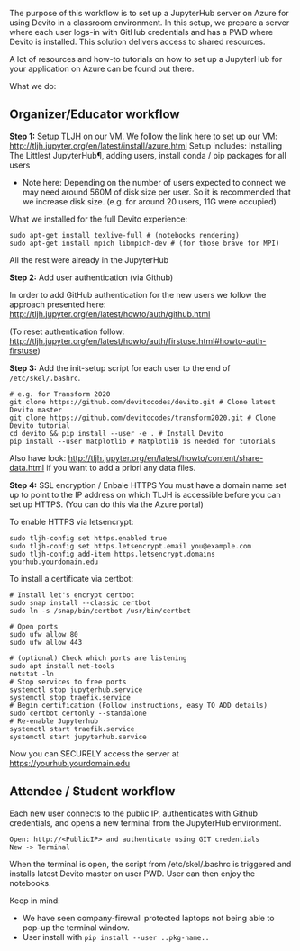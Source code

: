 The purpose of this workflow is to set up a JupyterHub server on Azure for using Devito in a classroom environment.
In this setup, we prepare a server where each user logs-in with GitHub credentials and has a PWD where Devito is installed. This solution delivers access to shared resources.

A lot of resources and how-to tutorials on how to set up a JupyterHub for your application on Azure can be found out there.

What we do:

## Organizer/Educator workflow

**Step 1:** Setup TLJH on our VM.
We follow the link here to set up our VM:
http://tljh.jupyter.org/en/latest/install/azure.html
Setup includes: Installing The Littlest JupyterHub¶, adding users, install conda / pip packages for all users

- Note here: Depending on the number of users expected to connect we may need around 560M of disk size per user. So it is recommended that we increase disk size. (e.g. for around 20 users, 11G were occupied)

What we installed for the full Devito experience:
```
sudo apt-get install texlive-full # (notebooks rendering)
sudo apt-get install mpich libmpich-dev # (for those brave for MPI)
```
All the rest were already in the JupyterHub


**Step 2:** Add user authentication (via Github)

In order to add GitHub authentication for the new users we follow the approach presented here:
http://tljh.jupyter.org/en/latest/howto/auth/github.html

(To reset authentication follow: http://tljh.jupyter.org/en/latest/howto/auth/firstuse.html#howto-auth-firstuse)

**Step 3:** Add the init-setup script for each user to the end of `/etc/skel/.bashrc`. 

```
# e.g. for Transform 2020
git clone https://github.com/devitocodes/devito.git # Clone latest Devito master
git clone https://github.com/devitocodes/transform2020.git # Clone Devito tutorial
cd devito && pip install --user -e . # Install Devito
pip install --user matplotlib # Matplotlib is needed for tutorials
```

Also have look: http://tljh.jupyter.org/en/latest/howto/content/share-data.html if you want to add
a priori any data files.

**Step 4:** SSL encryption / Enbale HTTPS
You must have a domain name set up to point to the IP address on which TLJH is accessible before you can set up HTTPS. (You can do this via the Azure portal)

To enable HTTPS via letsencrypt:
```
sudo tljh-config set https.enabled true
sudo tljh-config set https.letsencrypt.email you@example.com
sudo tljh-config add-item https.letsencrypt.domains yourhub.yourdomain.edu
```
To install a certificate via certbot:
```
# Install let's encrypt certbot
sudo snap install --classic certbot
sudo ln -s /snap/bin/certbot /usr/bin/certbot

# Open ports
sudo ufw allow 80
sudo ufw allow 443

# (optional) Check which ports are listening
sudo apt install net-tools
netstat -ln
# Stop services to free ports
systemctl stop jupyterhub.service
systemctl stop traefik.service
# Begin certification (Follow instructions, easy TO ADD details)
sudo certbot certonly --standalone
# Re-enable Jupyterhub
systemctl start traefik.service
systemctl start jupyterhub.service
```
Now you can SECURELY access the server at https://yourhub.yourdomain.edu

## Attendee / Student workflow

Each new user connects to the public IP, authenticates with Github credentials, and opens a new terminal from the JupyterHub environment.
```
Open: http://<PublicIP> and authenticate using GIT credentials
New -> Terminal
```

When the terminal is open, the script from /etc/skel/.bashrc is triggered and installs latest Devito master on user PWD. User can then enjoy the notebooks.


Keep in mind:
- We have seen company-firewall protected laptops not being able to pop-up the terminal window.
- User install with `pip install --user ..pkg-name..`